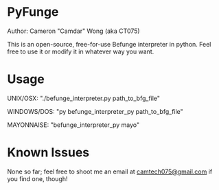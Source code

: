 # PyFunge
Author: Cameron "Camdar" Wong (aka CT075)

This is an open-source, free-for-use Befunge interpreter in python. Feel free to use it or modify it in whatever way you want.

# Usage
UNIX/OSX: "./befunge_interpreter.py path_to_bfg_file"

WINDOWS/DOS: "py befunge_interpreter_py path_to_bfg_file"

MAYONNAISE: "befunge_interpreter_py mayo"

# Known Issues
None so far; feel free to shoot me an email at camtech075@gmail.com if you find one, though!
